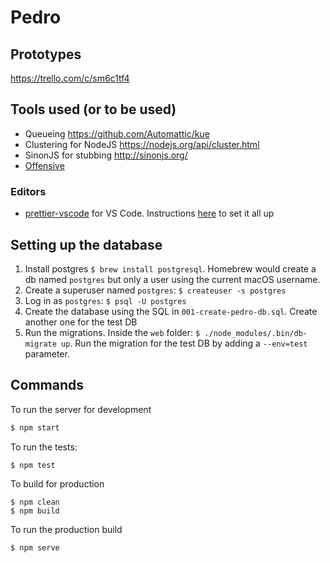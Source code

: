 # Pedro

## Prototypes

https://trello.com/c/sm6c1tf4

## Tools used (or to be used)

* Queueing https://github.com/Automattic/kue
* Clustering for NodeJS https://nodejs.org/api/cluster.html
* SinonJS for stubbing http://sinonjs.org/
* [Offensive](https://github.com/muroc/offensive.js)

### Editors

* [prettier-vscode](https://github.com/prettier/prettier-vscode) for VS Code. Instructions [here](https://hackernoon.com/configure-eslint-prettier-and-flow-in-vs-code-for-react-development-c9d95db07213) to set it all up

## Setting up the database

1. Install postgres `$ brew install postgresql`. Homebrew would create a db named `postgres` but only a user using the current macOS username.
2. Create a superuser named `postgres`: `$ createuser -s postgres`
3. Log in as `postgres`: `$ psql -U postgres`
4. Create the database using the SQL in `001-create-pedro-db.sql`. Create another one for the test DB
5. Run the migrations. Inside the `web` folder: `$ ./node_modules/.bin/db-migrate up`. Run the migration for the test DB by adding a `--env=test` parameter.

## Commands

To run the server for development

```bash
$ npm start
```

To run the tests:

```
$ npm test
```

To build for production

```
$ npm clean
$ npm build
```

To run the production build

```
$ npm serve
```
